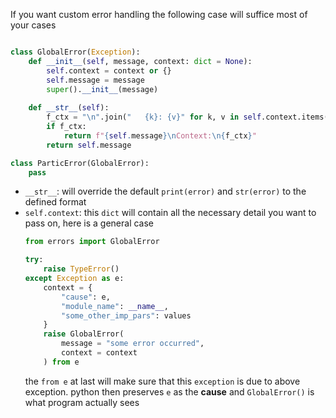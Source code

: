If you want custom error handling the following case will suffice most of your cases
```python

class GlobalError(Exception):
	def __init__(self, message, context: dict = None):
		self.context = context or {}
		self.message = message
		super().__init__(message)
	
	def __str__(self):
		f_ctx = "\n".join("   {k}: {v}" for k, v in self.context.items())
		if f_ctx:
			return f"{self.message}\nContext:\n{f_ctx}"
		return self.message

class ParticError(GlobalError):
	pass

```
- `__str__`: will override the default `print(error)` and `str(error)` to the defined format
- `self.context`: this `dict` will contain all the necessary detail you want to pass on, here is a general case
	```python
	from errors import GlobalError
	
	try:
		raise TypeError()
	except Exception as e:
		context = {
			"cause": e,
			"module_name": __name__,
			"some_other_imp_pars": values
		}
		raise GlobalError(
			message = "some error occurred", 
			context = context
		) from e
	```
	the `from e` at last will make sure that this `exception` is due to above exception. python then preserves `e` as the **cause** and `GlobalError()` is what program actually sees